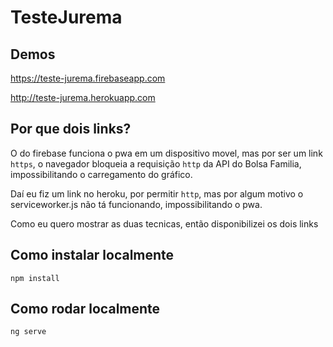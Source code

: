 # TesteJurema

## Demos 

https://teste-jurema.firebaseapp.com

http://teste-jurema.herokuapp.com

## Por que dois links?
O do firebase funciona o pwa em um dispositivo movel, mas por ser um link ```https```, o navegador bloqueia a requisição ```http``` da API do Bolsa Familia, impossibilitando o carregamento do gráfico.

Daí eu fiz um link no heroku, por permitir ```http```, mas por algum motivo o serviceworker.js não tá funcionando,
impossibilitando o pwa.

Como eu quero mostrar as duas tecnicas, então disponibilizei os dois links

## Como instalar localmente
```npm install```

## Como rodar localmente
```ng serve```